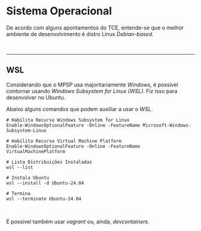 # Sistema Operacional

De acordo com alguns apontamentos do TCE, entende-se que o melhor ambiente de desenvolvimento é distro Linux _Debian-based_.

<br>

---

## WSL

Considerando que o MPSP usa majoritariamente _Windows_, é possível contornar usando _Windows Subsystem for Linux (WSL)_. Fiz isso para desenvolver no Ubuntu.

Abaixo alguns comandos que podem auxiliar a usar o _WSL_.

```shell
# Habilita Recurso Windows Subsystem for Linux
Enable-WindowsOptionalFeature -Online -FeatureName Microsoft-Windows-Subsystem-Linux

# Habilita Recurso Virtual Machine Platform
Enable-WindowsOptionalFeature -Online -FeatureName VirtualMachinePlatform

# Lista Distribuições Instaladas
wsl --list

# Instala Ubuntu
wsl --install -d Ubuntu-24.04

# Termina
wsl --terminate Ubuntu-24.04
```

<br>

É possível também usar _vagrant_ ou, ainda, _devcontainers_.
